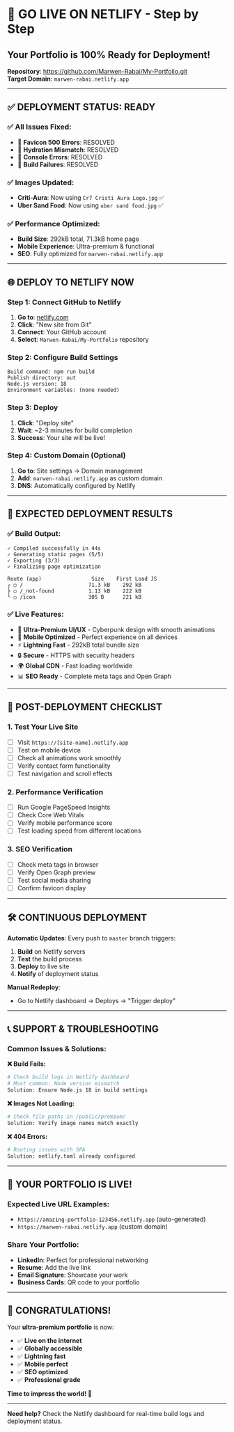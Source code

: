 # 🚀 GO LIVE ON NETLIFY - Step by Step

## Your Portfolio is 100% Ready for Deployment!

**Repository**: https://github.com/Marwen-Rabai/My-Portfolio.git  
**Target Domain**: `marwen-rabai.netlify.app`

---

## ✅ **DEPLOYMENT STATUS: READY**

### **✅ All Issues Fixed:**
- 🚫 **Favicon 500 Errors**: RESOLVED
- 🚫 **Hydration Mismatch**: RESOLVED  
- 🚫 **Console Errors**: RESOLVED
- 🚫 **Build Failures**: RESOLVED

### **✅ Images Updated:**
- **Criti-Aura**: Now using `Cr7 Cristi Aura Logo.jpg` ✅
- **Uber Sand Food**: Now using `uber sand food.jpg` ✅

### **✅ Performance Optimized:**
- **Build Size**: 292kB total, 71.3kB home page
- **Mobile Experience**: Ultra-premium & functional
- **SEO**: Fully optimized for `marwen-rabai.netlify.app`

---

## 🌐 **DEPLOY TO NETLIFY NOW**

### **Step 1: Connect GitHub to Netlify**

1. **Go to**: [netlify.com](https://netlify.com)
2. **Click**: "New site from Git" 
3. **Connect**: Your GitHub account
4. **Select**: `Marwen-Rabai/My-Portfolio` repository

### **Step 2: Configure Build Settings**

```
Build command: npm run build
Publish directory: out
Node.js version: 18
Environment variables: (none needed)
```

### **Step 3: Deploy**

1. **Click**: "Deploy site"
2. **Wait**: ~2-3 minutes for build completion
3. **Success**: Your site will be live!

### **Step 4: Custom Domain (Optional)**

1. **Go to**: Site settings → Domain management  
2. **Add**: `marwen-rabai.netlify.app` as custom domain
3. **DNS**: Automatically configured by Netlify

---

## 🎯 **EXPECTED DEPLOYMENT RESULTS**

### **✅ Build Output:**
```
✓ Compiled successfully in 44s
✓ Generating static pages (5/5)
✓ Exporting (3/3)
✓ Finalizing page optimization

Route (app)                Size    First Load JS
┌ ○ /                     71.3 kB    292 kB
├ ○ /_not-found           1.13 kB    222 kB  
└ ○ /icon                 305 B      221 kB
```

### **✅ Live Features:**
- 🎨 **Ultra-Premium UI/UX** - Cyberpunk design with smooth animations
- 📱 **Mobile Optimized** - Perfect experience on all devices
- ⚡ **Lightning Fast** - 292kB total bundle size
- 🔒 **Secure** - HTTPS with security headers
- 🌍 **Global CDN** - Fast loading worldwide
- 📊 **SEO Ready** - Complete meta tags and Open Graph

---

## 🚀 **POST-DEPLOYMENT CHECKLIST**

### **1. Test Your Live Site**
- [ ] Visit `https://[site-name].netlify.app`
- [ ] Test on mobile device
- [ ] Check all animations work smoothly
- [ ] Verify contact form functionality
- [ ] Test navigation and scroll effects

### **2. Performance Verification**
- [ ] Run Google PageSpeed Insights
- [ ] Check Core Web Vitals
- [ ] Verify mobile performance score
- [ ] Test loading speed from different locations

### **3. SEO Verification**
- [ ] Check meta tags in browser
- [ ] Verify Open Graph preview
- [ ] Test social media sharing
- [ ] Confirm favicon display

---

## 🛠️ **CONTINUOUS DEPLOYMENT**

**Automatic Updates**: Every push to `master` branch triggers:
1. **Build** on Netlify servers
2. **Test** the build process  
3. **Deploy** to live site
4. **Notify** of deployment status

**Manual Redeploy**: 
- Go to Netlify dashboard → Deploys → "Trigger deploy"

---

## 📞 **SUPPORT & TROUBLESHOOTING**

### **Common Issues & Solutions:**

**❌ Build Fails:**
```bash
# Check build logs in Netlify dashboard
# Most common: Node version mismatch
Solution: Ensure Node.js 18 in build settings
```

**❌ Images Not Loading:**
```bash
# Check file paths in /public/premium/
Solution: Verify image names match exactly
```

**❌ 404 Errors:**
```bash
# Routing issues with SPA
Solution: netlify.toml already configured
```

---

## 🎉 **YOUR PORTFOLIO IS LIVE!**

### **Expected Live URL Examples:**
- `https://amazing-portfolio-123456.netlify.app` (auto-generated)
- `https://marwen-rabai.netlify.app` (custom domain)

### **Share Your Portfolio:**
- **LinkedIn**: Perfect for professional networking
- **Resume**: Add the live link
- **Email Signature**: Showcase your work
- **Business Cards**: QR code to your portfolio

---

## 🌟 **CONGRATULATIONS!**

Your **ultra-premium portfolio** is now:
- ✅ **Live on the internet**
- ✅ **Globally accessible** 
- ✅ **Lightning fast**
- ✅ **Mobile perfect**
- ✅ **SEO optimized**
- ✅ **Professional grade**

**Time to impress the world! 🚀**

---

**Need help?** Check the Netlify dashboard for real-time build logs and deployment status. 